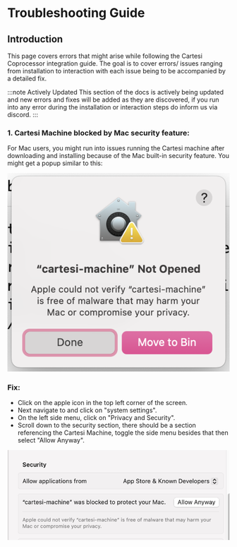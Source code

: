 # Troubleshooting Guide

## Introduction

This page covers errors that might arise while following the Cartesi Coprocessor integration guide. The goal is to cover errors/ issues ranging from installation to interaction with each issue being to be accompanied by a detailed fix.

:::note Actively Updated
This section of the docs is actively being updated and new errors and fixes will be added as they are discovered, if you run into any error during the installation or interaction steps do inform us via discord.
:::

### **1. Cartesi Machine blocked by Mac security feature:**

For Mac users, you might run into issues running the Cartesi machine after downloading and installing because of the Mac built-in security feature. You might get a popup similar to this:

![Mac error popup](img/mac-error-popup.png)

### **Fix:**

- Click on the apple icon in the top left corner of the screen.
- Next navigate to and click on "system settings".
- On the left side menu, click on "Privacy and Security".
- Scroll down to the security section, there should be a section referencing the Cartesi Machine, toggle the side menu besides that then select "Allow Anyway".

![Mac error popup](img/mac-fix.png)
